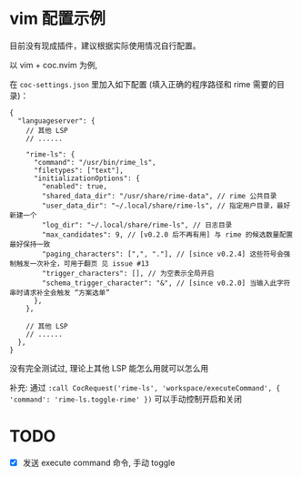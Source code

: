 # vim 配置示例

目前没有现成插件，建议根据实际使用情况自行配置。

以 vim + coc.nvim 为例,

在 `coc-settings.json` 里加入如下配置 (填入正确的程序路径和 rime 需要的目录)：

```jsonc
{
  "languageserver": {
    // 其他 LSP
    // ......

    "rime-ls": {
      "command": "/usr/bin/rime_ls",
      "filetypes": ["text"],
      "initializationOptions": {
        "enabled": true,
        "shared_data_dir": "/usr/share/rime-data", // rime 公共目录
        "user_data_dir": "~/.local/share/rime-ls", // 指定用户目录，最好新建一个
        "log_dir": "~/.local/share/rime-ls", // 日志目录
        "max_candidates": 9, // [v0.2.0 后不再有用] 与 rime 的候选数量配置最好保持一致
        "paging_characters": [",", "."], // [since v0.2.4] 这些符号会强制触发一次补全，可用于翻页 见 issue #13
        "trigger_characters": [], // 为空表示全局开启
        "schema_trigger_character": "&", // [since v0.2.0] 当输入此字符串时请求补全会触发 “方案选单”
      },
    },

    // 其他 LSP
    // ......
  },
}
```

没有完全测试过, 理论上其他 LSP 能怎么用就可以怎么用

补充: 通过 `:call CocRequest('rime-ls', 'workspace/executeCommand', { 'command': 'rime-ls.toggle-rime' })`
可以手动控制开启和关闭

# TODO

- [x] 发送 execute command 命令, 手动 toggle
